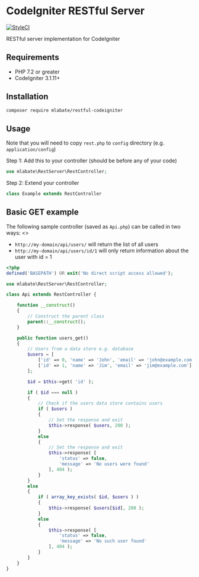 # CodeIgniter RESTful Server

[![StyleCI](https://github.styleci.io/repos/230589/shield?branch=master)](https://github.styleci.io/repos/230589)

RESTful server implementation for CodeIgniter

## Requirements

- PHP 7.2 or greater
- CodeIgniter 3.1.11+

## Installation

```sh
composer require mlabate/restful-codeigniter
```

## Usage

Note that you will need to copy `rest.php` to `config` directory (e.g. `application/config`)

Step 1: Add this to your controller (should be before any of your code)

```php
use mlabate\RestServer\RestController;
```

Step 2: Extend your controller

```php
class Example extends RestController
```

## Basic GET example

The following sample controller (saved as `Api.php`) can be called in two ways:
<>
* `http://my-domain/api/users/` will return the list of all users
* `http://my-domain/api/users/id/1` will only return information about the user with id = 1

```php
<?php
defined('BASEPATH') OR exit('No direct script access allowed');

use mlabate\RestServer\RestController;

class Api extends RestController {

    function __construct()
    {
        // Construct the parent class
        parent::__construct();
    }

    public function users_get()
    {
        // Users from a data store e.g. database
        $users = [
            ['id' => 0, 'name' => 'John', 'email' => 'john@example.com'],
            ['id' => 1, 'name' => 'Jim', 'email' => 'jim@example.com'],
        ];

        $id = $this->get( 'id' );

        if ( $id === null )
        {
            // Check if the users data store contains users
            if ( $users )
            {
                // Set the response and exit
                $this->response( $users, 200 );
            }
            else
            {
                // Set the response and exit
                $this->response( [
                    'status' => false,
                    'message' => 'No users were found'
                ], 404 );
            }
        }
        else
        {
            if ( array_key_exists( $id, $users ) )
            {
                $this->response( $users[$id], 200 );
            }
            else
            {
                $this->response( [
                    'status' => false,
                    'message' => 'No such user found'
                ], 404 );
            }
        }
    }
}
```
